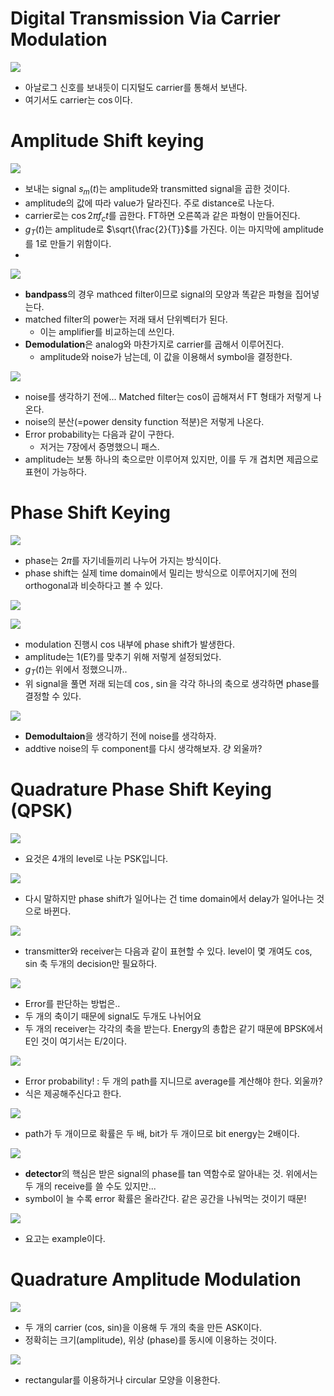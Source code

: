 # Digital Transmission Via Carrier Modulation

![](https://i.imgur.com/GCgwntk.png)

- 아날로그 신호를 보내듯이 디지털도 carrier를 통해서 보낸다.
- 여기서도 carrier는 $\cos$이다.
# Amplitude Shift keying

![](https://i.imgur.com/aP1GKoL.png)
- 보내는 signal $s_{m}(t)$는 amplitude와 transmitted signal을 곱한 것이다. 
- amplitude의 값에 따라 value가 달라진다. 주로 distance로 나눈다.
- carrier로는 $\cos{2\pi f_{c}t}$를 곱한다. FT하면 오른쪽과 같은 파형이 만들어진다.
- $g_{T}(t)$는 amplitude로 $\sqrt{\frac{2}{T}}$를 가진다. 이는 마지막에 amplitude를 1로 만들기 위함이다. 
- 
![](https://i.imgur.com/ca6Jzgf.png)
- **bandpass**의 경우 mathced filter이므로 signal의 모양과 똑같은 파형을 집어넣는다.
- matched filter의 power는 저래 돼서 단위벡터가 된다. 
	- 이는 amplifier를 비교하는데 쓰인다.
- **Demodulation**은 analog와 마찬가지로 carrier를 곱해서 이루어진다.
	- amplitude와 noise가 남는데, 이 값을 이용해서 symbol을 결정한다.

![](https://i.imgur.com/gVOcuJG.png)

- noise를 생각하기 전에... Matched filter는 cos이 곱해져서 FT 형태가 저렇게 나온다.
- noise의 분산(=power density function 적분)은 저렇게 나온다.
- Error probability는 다음과 같이 구한다. 
	- 저거는 7장에서 증명했으니 패스.
- amplitude는 보통 하나의 축으로만 이루어져 있지만, 이를 두 개 겹치면 제곱으로 표현이 가능하다.
# Phase Shift Keying

![](https://i.imgur.com/6HFBdQT.png)

- phase는 $2\pi$를 자기네들끼리 나누어 가지는 방식이다.
- phase shift는 실제 time domain에서 밀리는 방식으로 이루어지기에 전의 orthogonal과 비슷하다고 볼 수 있다.

![](https://i.imgur.com/dSJqS4b.png)


![](https://i.imgur.com/4k5PB8m.png)

- modulation 진행시 cos 내부에 phase shift가 발생한다. 
- amplitude는 1(E?)를 맞추기 위해 저렇게 설정되었다.
- $g_{T}(t)$는 위에서 정했으니까..
- 위 signal을 풀면 저래 되는데 $\cos$, $\sin$을 각각 하나의 축으로 생각하면 phase를 결정할 수 있다.

![](https://i.imgur.com/KjwUfR2.png)

- **Demodultaion**을 생각하기 전에 noise를 생각하자.
- addtive noise의 두 component를 다시 생각해보자. 걍 외울까?

# Quadrature Phase Shift Keying (QPSK)

![](https://i.imgur.com/qT1kLQi.png)

- 요것은 4개의 level로 나눈 PSK입니다.

![](https://i.imgur.com/NJgoEiv.png)

- 다시 말하지만 phase shift가 일어나는 건 time domain에서 delay가 일어나는 것으로 바뀐다.

![](https://i.imgur.com/TveaPOL.png)

- transmitter와 receiver는 다음과 같이 표현할 수 있다. level이 몇 개여도 cos, sin 축 두개의 decision만 필요하다.

![](https://i.imgur.com/MzdgaK1.png)

- Error를 판단하는 방법은.. 
- 두 개의 축이기 때문에 signal도 두개도 나뉘어요
- 두 개의 receiver는 각각의 축을 받는다. Energy의 총합은 같기 때문에 BPSK에서 E인 것이 여기서는 E/2이다.

![](https://i.imgur.com/tvC2mG0.png)

- Error probability! : 두 개의 path를 지니므로 average를 계산해야 한다. 외울까?
- 식은 제공해주신다고 한다.

![](https://i.imgur.com/lwMQXP8.png)

- path가 두 개이므로 확률은 두 배, bit가 두 개이므로 bit energy는 2배이다.

![](https://i.imgur.com/atyUUcx.png)
- **detector**의 핵심은 받은 signal의 phase를 tan 역함수로 알아내는 것. 위에서는 두 개의 receive를 쓸 수도 있지만...
- symbol이 늘 수록 error 확률은 올라간다. 같은 공간을 나눠먹는 것이기 때문!

![](https://i.imgur.com/j93BUdj.png)

- 요고는 example이다.

# Quadrature Amplitude Modulation

![](https://i.imgur.com/TlPwEor.png)

- 두 개의 carrier (cos, sin)을 이용해 두 개의 축을 만든 ASK이다. 
- 정확히는 크기(amplitude), 위상 (phase)를 동시에 이용하는 것이다. 

![](https://i.imgur.com/kZrsZDa.png)

- rectangular를 이용하거나 circular 모양을 이용한다.